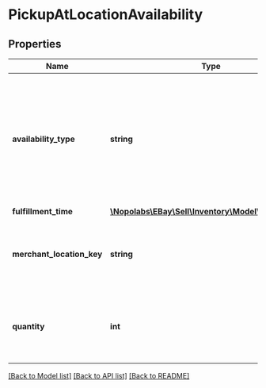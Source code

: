 # PickupAtLocationAvailability

## Properties
Name | Type | Description | Notes
------------ | ------------- | ------------- | -------------
**availability_type** | **string** | The enumeration value in this field indicates the availability status of the inventory item at the merchant&#39;s physical store specified by the &lt;strong&gt;pickupAtLocationAvailability.merchantLocationKey&lt;/strong&gt; field. This field is required if the &lt;strong&gt;pickupAtLocationAvailability&lt;/strong&gt; container is used, and is always returned with the &lt;strong&gt;pickupAtLocationAvailability&lt;/strong&gt; container.  &lt;br/&gt;&lt;br/&gt; See &lt;a href&#x3D;\&quot;/api-docs/sell/inventory/types/slr:AvailabilityTypeEnum\&quot;&gt;AvailabilityTypeEnum&lt;/a&gt; for more information about how/when you use each enumeration value. For implementation help, refer to &lt;a href&#x3D;&#39;https://developer.ebay.com/devzone/rest/api-ref/inventory/types/AvailabilityTypeEnum.html&#39;&gt;eBay API documentation&lt;/a&gt; | [optional] 
**fulfillment_time** | [**\Nopolabs\EBay\Sell\Inventory\Model\TimeDuration**](TimeDuration.md) |  | [optional] 
**merchant_location_key** | **string** | The unique identifier of a merchant&#39;s store where the In-Store Pickup inventory item is currently located, or where inventory will be sent to. If the merchant&#39;s store is currently awaiting for inventory, the &lt;strong&gt;availabilityType&lt;/strong&gt; value should be &lt;code&gt;SHIP_TO_STORE&lt;/code&gt;. This field is required if the &lt;strong&gt;pickupAtLocationAvailability&lt;/strong&gt; container is used, and is always returned with the &lt;strong&gt;pickupAtLocationAvailability&lt;/strong&gt; container.&lt;br/&gt; &lt;br/&gt;&lt;b&gt;Max length&lt;/b&gt;: 36 | [optional] 
**quantity** | **int** | This integer value indicates the quantity of the inventory item that is available for In-Store Pickup at the store identified by the  &lt;strong&gt;merchantLocationKey&lt;/strong&gt; value.  The value of &lt;strong&gt;quantity&lt;/strong&gt; should be an integer value greater than &lt;code&gt;0&lt;/code&gt;, unless the inventory item is out of stock. This field is required if the &lt;strong&gt;pickupAtLocationAvailability&lt;/strong&gt; container is used, and is always returned with the &lt;strong&gt;pickupAtLocationAvailability&lt;/strong&gt; container. | [optional] 

[[Back to Model list]](../README.md#documentation-for-models) [[Back to API list]](../README.md#documentation-for-api-endpoints) [[Back to README]](../README.md)


